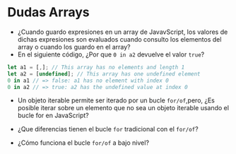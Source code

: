 # Dudas Arrays

* ¿Cuando guardo expresiones en un array de JavavScript, los valores de dichas expresiones son evaluados cuando consulto los elementos del array o cuando los guardo en el array?
* En el siguiente código, ¿Por que `0 in a2` devuelve el valor `true`?

```js
let a1 = [,]; // This array has no elements and length 1
let a2 = [undefined]; // This array has one undefined element
0 in a1 // => false: a1 has no element with index 0
0 in a2 // => true: a2 has the undefined value at index 0
```

* Un objeto iterable permite ser iterado por un bucle `for/of`,pero, ¿Es posible iterar sobre un elemento que no sea un objeto iterable usando el bucle for en JavaScript?

* ¿Que diferencias tienen el bucle `for` tradicional con el `for/of`?
* ¿Cómo funciona el bucle `for/of` a bajo nivel?
  